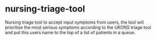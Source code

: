 # nursing-triage-tool
Nursing triage tool to accept input symptoms from users, the tool will prioritise the most serious symptoms according to the UKONS triage tool and put this users name to the top of a list of patients in a queue.
